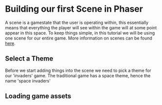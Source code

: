 # Building our first Scene in Phaser

A scene is a gamestate that the user is operating within, this essentially means that everything the player will see within the game will at some point appear in this space. To keep things simple, in this tutorial we will be using one scene for our entire game. More information on scenes can be found [here](https://workshops.nuevofoundation.org/phaser-space-invaders-game/phaser-fundementals/).

## Select a Theme

Before we start adding things into the scene we need to pick a theme for our 'invaders' game. The traditional game has a space theme, hence the name 'space invaders' 

## Loading game assets